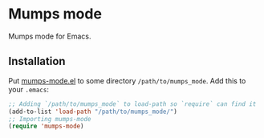 # Mumps mode

Mumps mode for Emacs.

## Installation

Put [mumps-mode.el](./mumps-mode.el) to some directory
`/path/to/mumps_mode`. Add this to your `.emacs`:

```el
;; Adding `/path/to/mumps_mode` to load-path so `require` can find it
(add-to-list 'load-path "/path/to/mumps_mode/")
;; Importing mumps-mode
(require 'mumps-mode)
```
